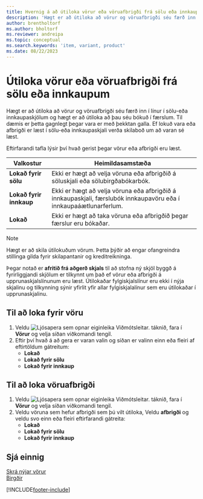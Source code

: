 ```yaml
---
title: Hvernig á að útiloka vörur eða vöruafbrigði frá sölu eða innkaupum
description: 'Hægt er að útiloka að vörur og vöruafbrigði séu færð inn í línur í sölu-eða innkaupaskjölum, sem og bókuð í færslu.'
author: brentholtorf
ms.author: bholtorf
ms.reviewer: andreipa
ms.topic: conceptual
ms.search.keywords: 'item, variant, product'
ms.date: 08/22/2023
---
```

# Útiloka vörur eða vöruafbrigði frá sölu eða innkaupum

Hægt er að útiloka að vörur og vöruafbrigði séu færð inn í línur í sölu-eða innkaupaskjölum og hægt er að útiloka að þau séu bókuð í færslum. Til dæmis er þetta gagnlegt þegar vara er með þekktan galla. Ef lokuð vara eða afbrigði er læst í sölu-eða innkaupaskjali verða skilaboð um að varan sé læst.

Eftirfarandi tafla lýsir því hvað gerist þegar vörur eða afbrigði eru læst.  

|Valkostur|Heimildasamstæða|  
|--------------------|------------|  
|**Lokað fyrir sölu**|Ekki er hægt að velja vöruna eða afbrigðið á söluskjali eða sölubirgðabókarbók.|  
|**Lokað fyrir innkaup**|Ekki er hægt að velja vöruna eða afbrigðið á innkaupaskjali, færslubók innkaupavöru eða í innkaupaáætlunarferlum.|  
|**Lokað**|Ekki er hægt að taka vöruna eða afbrigðið þegar færslur eru bókaðar.|  

> [!NOTE]
> Hægt er að skila útilokuðum vörum. Þetta þýðir að engar ofangreindra stillinga gilda fyrir skilapantanir og kreditreikninga.

Þegar notað er  **afritið frá aðgerð skjals**  til að stofna ný skjöl byggð á fyrirliggjandi skjölum er tilkynnt um það ef vörur eða afbrigði á upprunaskjalslínunum eru læst. Útilokaðar fylgiskjalslínur eru ekki í nýja skjalinu og tilkynning sýnir yfirlit yfir allar fylgiskjalalínur sem eru útilokaðar í upprunaskjalinu.

## Til að loka fyrir vöru  

1. Veldu ![Ljósapera sem opnar eiginleika Viðmótsleitar.](media/ui-search/search_small.png "Segðu mér hvað þú vilt gera") táknið, fara í **Vörur** og velja síðan viðkomandi tengil.  
2. Eftir því hvað á að gera er varan valin og síðan er valinn einn eða fleiri af eftirtöldum gátreitum:
    * **Lokað**
    * **Lokað fyrir sölu**
    * **Lokað fyrir innkaup**  

## Til að loka vöruafbrigði  

1. Veldu ![Ljósapera sem opnar eiginleika Viðmótsleitar.](media/ui-search/search_small.png "Segðu mér hvað þú vilt gera") táknið, fara í **Vörur** og velja síðan viðkomandi tengil.  
2. Veldu vöruna sem hefur afbrigði sem þú vilt útiloka, Veldu  **afbrigði** og veldu svo einn eða fleiri eftirfarandi gátreita:  
    * **Lokað**
    * **Lokað fyrir sölu**
    * **Lokað fyrir innkaup**

## Sjá einnig  

[Skrá nýjar vörur](inventory-how-register-new-items.md)  
[Birgðir](inventory-manage-inventory.md)  

[!INCLUDE[footer-include](includes/footer-banner.md)]